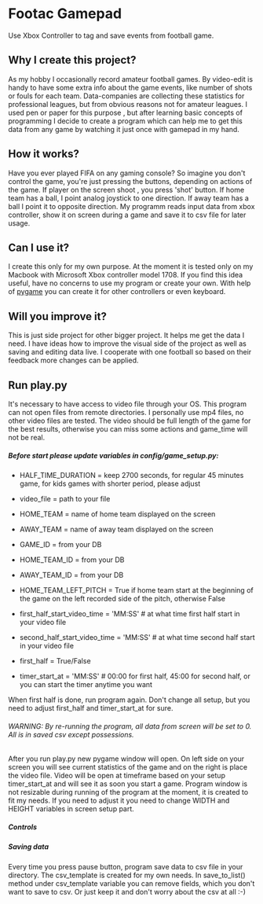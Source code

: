 # Footac Gamepad

Use Xbox Controller to tag and save events from football game.

## Why I create this project?

As my hobby I occasionally record amateur football games. By video-edit is handy to have some extra info about the game
events, like number of shots or fouls for each team. Data-companies are collecting these statistics for professional
leagues, but from obvious reasons not for amateur leagues. I used pen or paper for this purpose , but after learning
basic concepts of programming I decide to create a program which can help me to get this data from any game by watching
it just once with gamepad in my hand.

## How it works?

Have you ever played FIFA on any gaming console? So imagine you don't control the game, you're just pressing the
buttons, depending on actions of the game. If player on the screen shoot , you press 'shot' button. If home team has a
ball, I point analog joystick to one direction. If away team has a ball I point it to opposite direction. My programm
reads input data from xbox controller, show it on screen during a game and save it to csv file for later usage.

## Can I use it?

I create this only for my own purpose. At the moment it is tested only on my Macbook with Microsoft Xbox controller
model 1708. If you find this idea useful, have no concerns to use my program or create your own. With help
of [pygame](https://www.pygame.org/docs/ref/joystick.html) you can create it for other controllers or even keyboard.

## Will you improve it?

This is just side project for other bigger project. It helps me get the data I need. I have ideas how to improve the
visual side of the project as well as saving and editing data live. I cooperate with one football so based on their
feedback more changes can be applied.


## Run play.py

It's necessary to have access to video file through your OS. This program can not open files from remote directories. I
personally use mp4 files, no other video files are tested.
The video should be full length of the game for the best results, otherwise you can miss some actions and game_time will
not be real.

##### Before start please update variables in config/game_setup.py:

* HALF_TIME_DURATION = keep 2700 seconds, for regular 45 minutes game, for kids games with shorter period, please adjust
* video_file = path to your file
* HOME_TEAM = name of home team displayed on the screen
* AWAY_TEAM = name of away team displayed on the screen

* GAME_ID = from your DB
* HOME_TEAM_ID = from your DB
* AWAY_TEAM_ID = from your DB
* HOME_TEAM_LEFT_PITCH = True if home team start at the beginning of the game on the left recorded side of the pitch, otherwise False
* first_half_start_video_time = 'MM:SS' # at what time first half start in your video file
* second_half_start_video_time = 'MM:SS' # at what time second half start in your video file
* first_half = True/False
* timer_start_at = 'MM:SS' # 00:00 for first half, 45:00 for second half, or you can start the timer anytime you want

When first half is done, run program again. Don't change all setup, but you need to adjust
first_half and timer_start_at for sure.

 ###### WARNING: By re-running the program, all data from screen will be set to 0. All is in saved csv except possessions.

After you run play.py new pygame window will open. On left side on your screen you will see current statistics of the game and on the right is place the video file. Video will be open at timeframe based on your setup timer_start_at and will see it as soon you start a game.
Program window is not resizable during running of the program at the moment, it is created to fit my needs. If you need to adjust it you need to change WIDTH and HEIGHT variables in screen setup part.


##### Controls



##### Saving data
Every time you press pause button, program save data to csv file in your directory. The csv_template is created for my own needs. In save_to_list() method under csv_template  variable you can remove fields, which you don't want to save to csv. Or just keep it and don't worry about the csv at all :-)
